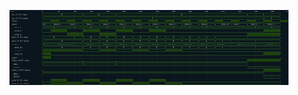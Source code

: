 

<p>
<svg viewBox="0 0 1700 460" xmlns="http://www.w3.org/2000/svg">
<defs>
<clipPath id="clip">
<rect height="460" width="1700" x="0" y="0"/>
</clipPath>
</defs>
<rect fill="#0B151D" height="460" stroke="darkblue" width="1700" x="0" y="0"/>
<line stroke="#333333" stroke-width="1" x1="200" x2="200" y1="0" y2="460"/>
<text clip-path="url(#clip)" dominant-baseline="middle" fill="#D4D4D4" font-family="monospace" font-size="10px" text-anchor="middle" x="200" y="10">
0
</text>
<line stroke="#333333" stroke-width="1" x1="300" x2="300" y1="0" y2="460"/>
<text clip-path="url(#clip)" dominant-baseline="middle" fill="#D4D4D4" font-family="monospace" font-size="10px" text-anchor="middle" x="300" y="10">
100
</text>
<line stroke="#333333" stroke-width="1" x1="400" x2="400" y1="0" y2="460"/>
<text clip-path="url(#clip)" dominant-baseline="middle" fill="#D4D4D4" font-family="monospace" font-size="10px" text-anchor="middle" x="400" y="10">
200
</text>
<line stroke="#333333" stroke-width="1" x1="500" x2="500" y1="0" y2="460"/>
<text clip-path="url(#clip)" dominant-baseline="middle" fill="#D4D4D4" font-family="monospace" font-size="10px" text-anchor="middle" x="500" y="10">
300
</text>
<line stroke="#333333" stroke-width="1" x1="600" x2="600" y1="0" y2="460"/>
<text clip-path="url(#clip)" dominant-baseline="middle" fill="#D4D4D4" font-family="monospace" font-size="10px" text-anchor="middle" x="600" y="10">
400
</text>
<line stroke="#333333" stroke-width="1" x1="700" x2="700" y1="0" y2="460"/>
<text clip-path="url(#clip)" dominant-baseline="middle" fill="#D4D4D4" font-family="monospace" font-size="10px" text-anchor="middle" x="700" y="10">
500
</text>
<line stroke="#333333" stroke-width="1" x1="800" x2="800" y1="0" y2="460"/>
<text clip-path="url(#clip)" dominant-baseline="middle" fill="#D4D4D4" font-family="monospace" font-size="10px" text-anchor="middle" x="800" y="10">
600
</text>
<line stroke="#333333" stroke-width="1" x1="900" x2="900" y1="0" y2="460"/>
<text clip-path="url(#clip)" dominant-baseline="middle" fill="#D4D4D4" font-family="monospace" font-size="10px" text-anchor="middle" x="900" y="10">
700
</text>
<line stroke="#333333" stroke-width="1" x1="1000" x2="1000" y1="0" y2="460"/>
<text clip-path="url(#clip)" dominant-baseline="middle" fill="#D4D4D4" font-family="monospace" font-size="10px" text-anchor="middle" x="1000" y="10">
800
</text>
<line stroke="#333333" stroke-width="1" x1="1100" x2="1100" y1="0" y2="460"/>
<text clip-path="url(#clip)" dominant-baseline="middle" fill="#D4D4D4" font-family="monospace" font-size="10px" text-anchor="middle" x="1100" y="10">
900
</text>
<line stroke="#333333" stroke-width="1" x1="1200" x2="1200" y1="0" y2="460"/>
<text clip-path="url(#clip)" dominant-baseline="middle" fill="#D4D4D4" font-family="monospace" font-size="10px" text-anchor="middle" x="1200" y="10">
1000
</text>
<line stroke="#333333" stroke-width="1" x1="1300" x2="1300" y1="0" y2="460"/>
<text clip-path="url(#clip)" dominant-baseline="middle" fill="#D4D4D4" font-family="monospace" font-size="10px" text-anchor="middle" x="1300" y="10">
1100
</text>
<line stroke="#333333" stroke-width="1" x1="1400" x2="1400" y1="0" y2="460"/>
<text clip-path="url(#clip)" dominant-baseline="middle" fill="#D4D4D4" font-family="monospace" font-size="10px" text-anchor="middle" x="1400" y="10">
1200
</text>
<line stroke="#333333" stroke-width="1" x1="1500" x2="1500" y1="0" y2="460"/>
<text clip-path="url(#clip)" dominant-baseline="middle" fill="#D4D4D4" font-family="monospace" font-size="10px" text-anchor="middle" x="1500" y="10">
1300
</text>
<line stroke="#333333" stroke-width="1" x1="1600" x2="1600" y1="0" y2="460"/>
<text clip-path="url(#clip)" dominant-baseline="middle" fill="#D4D4D4" font-family="monospace" font-size="10px" text-anchor="middle" x="1600" y="10">
1400
</text>
<line stroke="#333333" stroke-width="1" x1="1700" x2="1700" y1="0" y2="460"/>
<text clip-path="url(#clip)" dominant-baseline="middle" fill="#D4D4D4" font-family="monospace" font-size="10px" text-anchor="middle" x="1700" y="10">
1500
</text>
<text dominant-baseline="middle" fill="#D4D4D4" font-family="monospace" font-size="10px" text-anchor="start" x="3" y="10">
Time:
</text>
<text dominant-baseline="middle" fill="#D4D4D4" font-family="monospace" font-size="10px" text-anchor="start" x="3" xml:space="preserve" y="30">
.aux_ff.dff.input
<title>top.aux_ff.dff.input</title>
</text>
<path d="M 200 30 L 203 23 L 447 23 L 450 30 L 447 37 L 203 37 Z" fill="none" stroke="#56C126" stroke-width="1"/>
<text dominant-baseline="middle" fill="#D4D4D4" font-family="monospace" font-size="10px" text-anchor="middle" x="325" xml:space="preserve" y="30">
0
<title>0</title>
</text>
<path d="M 451 30 L 454 23 L 647 23 L 650 30 L 647 37 L 454 37 Z" fill="none" stroke="#56C126" stroke-width="1"/>
<text dominant-baseline="middle" fill="#D4D4D4" font-family="monospace" font-size="10px" text-anchor="middle" x="550" xml:space="preserve" y="30">
0
<title>0</title>
</text>
<path d="M 651 30 L 654 23 L 1448 23 L 1451 30 L 1448 37 L 654 37 Z" fill="none" stroke="#56C126" stroke-width="1"/>
<text dominant-baseline="middle" fill="#D4D4D4" font-family="monospace" font-size="10px" text-anchor="middle" x="1051" xml:space="preserve" y="30">
0
<title>0</title>
</text>
<path d="M 1451 30 L 1454 23 L 1648 23 L 1651 30 L 1648 37 L 1454 37 Z" fill="none" stroke="#56C126" stroke-width="1"/>
<text dominant-baseline="middle" fill="#D4D4D4" font-family="monospace" font-size="10px" text-anchor="middle" x="1551" xml:space="preserve" y="30">
5
<title>5</title>
</text>
<text dominant-baseline="middle" fill="#D4D4D4" font-family="monospace" font-size="10px" text-anchor="start" x="3" xml:space="preserve" y="50">
.aux_ff.dff.output
<title>top.aux_ff.dff.output</title>
</text>
<path d="M 200 50 L 203 43 L 1547 43 L 1550 50 L 1547 57 L 203 57 Z" fill="none" stroke="#56C126" stroke-width="1"/>
<text dominant-baseline="middle" fill="#D4D4D4" font-family="monospace" font-size="10px" text-anchor="middle" x="875" xml:space="preserve" y="50">
0
<title>0</title>
</text>
<path d="M 1550 50 L 1553 43 L 1648 43 L 1651 50 L 1648 57 L 1553 57 Z" fill="none" stroke="#56C126" stroke-width="1"/>
<text dominant-baseline="middle" fill="#D4D4D4" font-family="monospace" font-size="10px" text-anchor="middle" x="1600" xml:space="preserve" y="50">
5
<title>5</title>
</text>
<text dominant-baseline="middle" fill="#D4D4D4" font-family="monospace" font-size="10px" text-anchor="start" x="3" xml:space="preserve" y="70">
.clock
<title>top.clock</title>
</text>
<path d="M 200 70 L 200 77 L 250 77 L 250 70" fill="none" stroke="#56C126" stroke-width="1"/>
<rect fill="#1C400C" height="14" stroke="none" width="48" x="251" y="63"/>
<path d="M 250 70 L 250 63 L 300 63 L 300 70" fill="none" stroke="#56C126" stroke-width="1"/>
<path d="M 300 70 L 300 77 L 350 77 L 350 70" fill="none" stroke="#56C126" stroke-width="1"/>
<rect fill="#1C400C" height="14" stroke="none" width="48" x="351" y="63"/>
<path d="M 350 70 L 350 63 L 400 63 L 400 70" fill="none" stroke="#56C126" stroke-width="1"/>
<path d="M 400 70 L 400 77 L 450 77 L 450 70" fill="none" stroke="#56C126" stroke-width="1"/>
<rect fill="#1C400C" height="14" stroke="none" width="48" x="451" y="63"/>
<path d="M 450 70 L 450 63 L 500 63 L 500 70" fill="none" stroke="#56C126" stroke-width="1"/>
<path d="M 500 70 L 500 77 L 550 77 L 550 70" fill="none" stroke="#56C126" stroke-width="1"/>
<rect fill="#1C400C" height="14" stroke="none" width="48" x="551" y="63"/>
<path d="M 550 70 L 550 63 L 600 63 L 600 70" fill="none" stroke="#56C126" stroke-width="1"/>
<path d="M 600 70 L 600 77 L 650 77 L 650 70" fill="none" stroke="#56C126" stroke-width="1"/>
<rect fill="#1C400C" height="14" stroke="none" width="48" x="651" y="63"/>
<path d="M 650 70 L 650 63 L 700 63 L 700 70" fill="none" stroke="#56C126" stroke-width="1"/>
<path d="M 700 70 L 700 77 L 750 77 L 750 70" fill="none" stroke="#56C126" stroke-width="1"/>
<rect fill="#1C400C" height="14" stroke="none" width="48" x="751" y="63"/>
<path d="M 750 70 L 750 63 L 800 63 L 800 70" fill="none" stroke="#56C126" stroke-width="1"/>
<path d="M 800 70 L 800 77 L 850 77 L 850 70" fill="none" stroke="#56C126" stroke-width="1"/>
<rect fill="#1C400C" height="14" stroke="none" width="48" x="851" y="63"/>
<path d="M 850 70 L 850 63 L 900 63 L 900 70" fill="none" stroke="#56C126" stroke-width="1"/>
<path d="M 900 70 L 900 77 L 950 77 L 950 70" fill="none" stroke="#56C126" stroke-width="1"/>
<rect fill="#1C400C" height="14" stroke="none" width="48" x="951" y="63"/>
<path d="M 950 70 L 950 63 L 1000 63 L 1000 70" fill="none" stroke="#56C126" stroke-width="1"/>
<path d="M 1000 70 L 1000 77 L 1050 77 L 1050 70" fill="none" stroke="#56C126" stroke-width="1"/>
<rect fill="#1C400C" height="14" stroke="none" width="48" x="1051" y="63"/>
<path d="M 1050 70 L 1050 63 L 1100 63 L 1100 70" fill="none" stroke="#56C126" stroke-width="1"/>
<path d="M 1100 70 L 1100 77 L 1150 77 L 1150 70" fill="none" stroke="#56C126" stroke-width="1"/>
<rect fill="#1C400C" height="14" stroke="none" width="48" x="1151" y="63"/>
<path d="M 1150 70 L 1150 63 L 1200 63 L 1200 70" fill="none" stroke="#56C126" stroke-width="1"/>
<path d="M 1200 70 L 1200 77 L 1250 77 L 1250 70" fill="none" stroke="#56C126" stroke-width="1"/>
<rect fill="#1C400C" height="14" stroke="none" width="48" x="1251" y="63"/>
<path d="M 1250 70 L 1250 63 L 1300 63 L 1300 70" fill="none" stroke="#56C126" stroke-width="1"/>
<path d="M 1300 70 L 1300 77 L 1350 77 L 1350 70" fill="none" stroke="#56C126" stroke-width="1"/>
<rect fill="#1C400C" height="14" stroke="none" width="48" x="1351" y="63"/>
<path d="M 1350 70 L 1350 63 L 1400 63 L 1400 70" fill="none" stroke="#56C126" stroke-width="1"/>
<path d="M 1400 70 L 1400 77 L 1450 77 L 1450 70" fill="none" stroke="#56C126" stroke-width="1"/>
<rect fill="#1C400C" height="14" stroke="none" width="48" x="1451" y="63"/>
<path d="M 1450 70 L 1450 63 L 1500 63 L 1500 70" fill="none" stroke="#56C126" stroke-width="1"/>
<path d="M 1500 70 L 1500 77 L 1550 77 L 1550 70" fill="none" stroke="#56C126" stroke-width="1"/>
<rect fill="#1C400C" height="14" stroke="none" width="48" x="1551" y="63"/>
<path d="M 1550 70 L 1550 63 L 1600 63 L 1600 70" fill="none" stroke="#56C126" stroke-width="1"/>
<path d="M 1600 70 L 1600 77 L 1650 77 L 1650 70" fill="none" stroke="#56C126" stroke-width="1"/>
<rect fill="#1C400C" height="14" stroke="none" width="48" x="1651" y="63"/>
<path d="M 1650 70 L 1650 63 L 1700 63 L 1700 70" fill="none" stroke="#56C126" stroke-width="1"/>
<text dominant-baseline="middle" fill="#D4D4D4" font-family="monospace" font-size="10px" text-anchor="start" x="3" xml:space="preserve" y="90">
.input
<title>top.input</title>
</text>
<path d="M 200 90 L 203 83 L 248 83 L 251 90 L 248 97 L 203 97 Z" fill="none" stroke="#56C126" stroke-width="1"/>
<text dominant-baseline="middle" fill="#D4D4D4" font-family="monospace" font-size="10px" text-anchor="middle" x="225" xml:space="preserve" y="90">
{d...
<title>{data_in: 0, void_in: 0, stop_in: 0}</title>
</text>
<path d="M 251 90 L 254 83 L 348 83 L 351 90 L 348 97 L 254 97 Z" fill="none" stroke="#56C126" stroke-width="1"/>
<text dominant-baseline="middle" fill="#D4D4D4" font-family="monospace" font-size="10px" text-anchor="middle" x="301" xml:space="preserve" y="90">
{data_i...
<title>{data_in: 0, void_in: 1, stop_in: 0}</title>
</text>
<path d="M 351 90 L 354 83 L 448 83 L 451 90 L 448 97 L 354 97 Z" fill="none" stroke="#56C126" stroke-width="1"/>
<text dominant-baseline="middle" fill="#D4D4D4" font-family="monospace" font-size="10px" text-anchor="middle" x="401" xml:space="preserve" y="90">
{data_i...
<title>{data_in: 2, void_in: 0, stop_in: 1}</title>
</text>
<path d="M 451 90 L 454 83 L 548 83 L 551 90 L 548 97 L 454 97 Z" fill="none" stroke="#56C126" stroke-width="1"/>
<text dominant-baseline="middle" fill="#D4D4D4" font-family="monospace" font-size="10px" text-anchor="middle" x="501" xml:space="preserve" y="90">
{data_i...
<title>{data_in: 0, void_in: 1, stop_in: 0}</title>
</text>
<path d="M 551 90 L 554 83 L 648 83 L 651 90 L 648 97 L 554 97 Z" fill="none" stroke="#56C126" stroke-width="1"/>
<text dominant-baseline="middle" fill="#D4D4D4" font-family="monospace" font-size="10px" text-anchor="middle" x="601" xml:space="preserve" y="90">
{data_i...
<title>{data_in: 5, void_in: 0, stop_in: 1}</title>
</text>
<path d="M 651 90 L 654 83 L 748 83 L 751 90 L 748 97 L 654 97 Z" fill="none" stroke="#56C126" stroke-width="1"/>
<text dominant-baseline="middle" fill="#D4D4D4" font-family="monospace" font-size="10px" text-anchor="middle" x="701" xml:space="preserve" y="90">
{data_i...
<title>{data_in: 0, void_in: 1, stop_in: 0}</title>
</text>
<path d="M 751 90 L 754 83 L 848 83 L 851 90 L 848 97 L 754 97 Z" fill="none" stroke="#56C126" stroke-width="1"/>
<text dominant-baseline="middle" fill="#D4D4D4" font-family="monospace" font-size="10px" text-anchor="middle" x="801" xml:space="preserve" y="90">
{data_i...
<title>{data_in: 6, void_in: 0, stop_in: 0}</title>
</text>
<path d="M 851 90 L 854 83 L 948 83 L 951 90 L 948 97 L 854 97 Z" fill="none" stroke="#56C126" stroke-width="1"/>
<text dominant-baseline="middle" fill="#D4D4D4" font-family="monospace" font-size="10px" text-anchor="middle" x="901" xml:space="preserve" y="90">
{data_i...
<title>{data_in: 0, void_in: 1, stop_in: 0}</title>
</text>
<path d="M 951 90 L 954 83 L 1048 83 L 1051 90 L 1048 97 L 954 97 Z" fill="none" stroke="#56C126" stroke-width="1"/>
<text dominant-baseline="middle" fill="#D4D4D4" font-family="monospace" font-size="10px" text-anchor="middle" x="1001" xml:space="preserve" y="90">
{data_i...
<title>{data_in: 2, void_in: 0, stop_in: 0}</title>
</text>
<path d="M 1051 90 L 1054 83 L 1148 83 L 1151 90 L 1148 97 L 1054 97 Z" fill="none" stroke="#56C126" stroke-width="1"/>
<text dominant-baseline="middle" fill="#D4D4D4" font-family="monospace" font-size="10px" text-anchor="middle" x="1101" xml:space="preserve" y="90">
{data_i...
<title>{data_in: a, void_in: 0, stop_in: 0}</title>
</text>
<path d="M 1151 90 L 1154 83 L 1248 83 L 1251 90 L 1248 97 L 1154 97 Z" fill="none" stroke="#56C126" stroke-width="1"/>
<text dominant-baseline="middle" fill="#D4D4D4" font-family="monospace" font-size="10px" text-anchor="middle" x="1201" xml:space="preserve" y="90">
{data_i...
<title>{data_in: 1, void_in: 0, stop_in: 0}</title>
</text>
<path d="M 1251 90 L 1254 83 L 1448 83 L 1451 90 L 1448 97 L 1254 97 Z" fill="none" stroke="#56C126" stroke-width="1"/>
<text dominant-baseline="middle" fill="#D4D4D4" font-family="monospace" font-size="10px" text-anchor="middle" x="1351" xml:space="preserve" y="90">
{data_in: c, void...
<title>{data_in: c, void_in: 0, stop_in: 0}</title>
</text>
<path d="M 1451 90 L 1454 83 L 1548 83 L 1551 90 L 1548 97 L 1454 97 Z" fill="none" stroke="#56C126" stroke-width="1"/>
<text dominant-baseline="middle" fill="#D4D4D4" font-family="monospace" font-size="10px" text-anchor="middle" x="1501" xml:space="preserve" y="90">
{data_i...
<title>{data_in: 5, void_in: 0, stop_in: 1}</title>
</text>
<path d="M 1551 90 L 1554 83 L 1648 83 L 1651 90 L 1648 97 L 1554 97 Z" fill="none" stroke="#56C126" stroke-width="1"/>
<text dominant-baseline="middle" fill="#D4D4D4" font-family="monospace" font-size="10px" text-anchor="middle" x="1601" xml:space="preserve" y="90">
{data_i...
<title>{data_in: 0, void_in: 1, stop_in: 1}</title>
</text>
<text dominant-baseline="middle" fill="#D4D4D4" font-family="monospace" font-size="10px" text-anchor="start" x="3" xml:space="preserve" y="110">
   .data_in
<title>top.input.data_in</title>
</text>
<path d="M 200 110 L 203 103 L 348 103 L 351 110 L 348 117 L 203 117 Z" fill="none" stroke="#56C126" stroke-width="1"/>
<text dominant-baseline="middle" fill="#D4D4D4" font-family="monospace" font-size="10px" text-anchor="middle" x="275" xml:space="preserve" y="110">
0
<title>0</title>
</text>
<path d="M 351 110 L 354 103 L 448 103 L 451 110 L 448 117 L 354 117 Z" fill="none" stroke="#56C126" stroke-width="1"/>
<text dominant-baseline="middle" fill="#D4D4D4" font-family="monospace" font-size="10px" text-anchor="middle" x="401" xml:space="preserve" y="110">
2
<title>2</title>
</text>
<path d="M 451 110 L 454 103 L 548 103 L 551 110 L 548 117 L 454 117 Z" fill="none" stroke="#56C126" stroke-width="1"/>
<text dominant-baseline="middle" fill="#D4D4D4" font-family="monospace" font-size="10px" text-anchor="middle" x="501" xml:space="preserve" y="110">
0
<title>0</title>
</text>
<path d="M 551 110 L 554 103 L 648 103 L 651 110 L 648 117 L 554 117 Z" fill="none" stroke="#56C126" stroke-width="1"/>
<text dominant-baseline="middle" fill="#D4D4D4" font-family="monospace" font-size="10px" text-anchor="middle" x="601" xml:space="preserve" y="110">
5
<title>5</title>
</text>
<path d="M 651 110 L 654 103 L 748 103 L 751 110 L 748 117 L 654 117 Z" fill="none" stroke="#56C126" stroke-width="1"/>
<text dominant-baseline="middle" fill="#D4D4D4" font-family="monospace" font-size="10px" text-anchor="middle" x="701" xml:space="preserve" y="110">
0
<title>0</title>
</text>
<path d="M 751 110 L 754 103 L 848 103 L 851 110 L 848 117 L 754 117 Z" fill="none" stroke="#56C126" stroke-width="1"/>
<text dominant-baseline="middle" fill="#D4D4D4" font-family="monospace" font-size="10px" text-anchor="middle" x="801" xml:space="preserve" y="110">
6
<title>6</title>
</text>
<path d="M 851 110 L 854 103 L 948 103 L 951 110 L 948 117 L 854 117 Z" fill="none" stroke="#56C126" stroke-width="1"/>
<text dominant-baseline="middle" fill="#D4D4D4" font-family="monospace" font-size="10px" text-anchor="middle" x="901" xml:space="preserve" y="110">
0
<title>0</title>
</text>
<path d="M 951 110 L 954 103 L 1048 103 L 1051 110 L 1048 117 L 954 117 Z" fill="none" stroke="#56C126" stroke-width="1"/>
<text dominant-baseline="middle" fill="#D4D4D4" font-family="monospace" font-size="10px" text-anchor="middle" x="1001" xml:space="preserve" y="110">
2
<title>2</title>
</text>
<path d="M 1051 110 L 1054 103 L 1148 103 L 1151 110 L 1148 117 L 1054 117 Z" fill="none" stroke="#56C126" stroke-width="1"/>
<text dominant-baseline="middle" fill="#D4D4D4" font-family="monospace" font-size="10px" text-anchor="middle" x="1101" xml:space="preserve" y="110">
a
<title>a</title>
</text>
<path d="M 1151 110 L 1154 103 L 1248 103 L 1251 110 L 1248 117 L 1154 117 Z" fill="none" stroke="#56C126" stroke-width="1"/>
<text dominant-baseline="middle" fill="#D4D4D4" font-family="monospace" font-size="10px" text-anchor="middle" x="1201" xml:space="preserve" y="110">
1
<title>1</title>
</text>
<path d="M 1251 110 L 1254 103 L 1448 103 L 1451 110 L 1448 117 L 1254 117 Z" fill="none" stroke="#56C126" stroke-width="1"/>
<text dominant-baseline="middle" fill="#D4D4D4" font-family="monospace" font-size="10px" text-anchor="middle" x="1351" xml:space="preserve" y="110">
c
<title>c</title>
</text>
<path d="M 1451 110 L 1454 103 L 1548 103 L 1551 110 L 1548 117 L 1454 117 Z" fill="none" stroke="#56C126" stroke-width="1"/>
<text dominant-baseline="middle" fill="#D4D4D4" font-family="monospace" font-size="10px" text-anchor="middle" x="1501" xml:space="preserve" y="110">
5
<title>5</title>
</text>
<path d="M 1551 110 L 1554 103 L 1648 103 L 1651 110 L 1648 117 L 1554 117 Z" fill="none" stroke="#56C126" stroke-width="1"/>
<text dominant-baseline="middle" fill="#D4D4D4" font-family="monospace" font-size="10px" text-anchor="middle" x="1601" xml:space="preserve" y="110">
0
<title>0</title>
</text>
<text dominant-baseline="middle" fill="#D4D4D4" font-family="monospace" font-size="10px" text-anchor="start" x="3" xml:space="preserve" y="130">
   .void_in
<title>top.input.void_in</title>
</text>
<path d="M 200 130 L 200 137 L 251 137 L 251 130" fill="none" stroke="#56C126" stroke-width="1"/>
<rect fill="#1C400C" height="14" stroke="none" width="98" x="252" y="123"/>
<path d="M 251 130 L 251 123 L 351 123 L 351 130" fill="none" stroke="#56C126" stroke-width="1"/>
<path d="M 351 130 L 351 137 L 451 137 L 451 130" fill="none" stroke="#56C126" stroke-width="1"/>
<rect fill="#1C400C" height="14" stroke="none" width="98" x="452" y="123"/>
<path d="M 451 130 L 451 123 L 551 123 L 551 130" fill="none" stroke="#56C126" stroke-width="1"/>
<path d="M 551 130 L 551 137 L 651 137 L 651 130" fill="none" stroke="#56C126" stroke-width="1"/>
<rect fill="#1C400C" height="14" stroke="none" width="98" x="652" y="123"/>
<path d="M 651 130 L 651 123 L 751 123 L 751 130" fill="none" stroke="#56C126" stroke-width="1"/>
<path d="M 751 130 L 751 137 L 851 137 L 851 130" fill="none" stroke="#56C126" stroke-width="1"/>
<rect fill="#1C400C" height="14" stroke="none" width="98" x="852" y="123"/>
<path d="M 851 130 L 851 123 L 951 123 L 951 130" fill="none" stroke="#56C126" stroke-width="1"/>
<path d="M 951 130 L 951 137 L 1551 137 L 1551 130" fill="none" stroke="#56C126" stroke-width="1"/>
<rect fill="#1C400C" height="14" stroke="none" width="98" x="1552" y="123"/>
<path d="M 1551 130 L 1551 123 L 1651 123 L 1651 130" fill="none" stroke="#56C126" stroke-width="1"/>
<text dominant-baseline="middle" fill="#D4D4D4" font-family="monospace" font-size="10px" text-anchor="start" x="3" xml:space="preserve" y="150">
   .stop_in
<title>top.input.stop_in</title>
</text>
<path d="M 200 150 L 200 157 L 351 157 L 351 150" fill="none" stroke="#56C126" stroke-width="1"/>
<rect fill="#1C400C" height="14" stroke="none" width="98" x="352" y="143"/>
<path d="M 351 150 L 351 143 L 451 143 L 451 150" fill="none" stroke="#56C126" stroke-width="1"/>
<path d="M 451 150 L 451 157 L 551 157 L 551 150" fill="none" stroke="#56C126" stroke-width="1"/>
<rect fill="#1C400C" height="14" stroke="none" width="98" x="552" y="143"/>
<path d="M 551 150 L 551 143 L 651 143 L 651 150" fill="none" stroke="#56C126" stroke-width="1"/>
<path d="M 651 150 L 651 157 L 1451 157 L 1451 150" fill="none" stroke="#56C126" stroke-width="1"/>
<rect fill="#1C400C" height="14" stroke="none" width="198" x="1452" y="143"/>
<path d="M 1451 150 L 1451 143 L 1651 143 L 1651 150" fill="none" stroke="#56C126" stroke-width="1"/>
<text dominant-baseline="middle" fill="#D4D4D4" font-family="monospace" font-size="10px" text-anchor="start" x="3" xml:space="preserve" y="170">
.main_ff.dff.input
<title>top.main_ff.dff.input</title>
</text>
<path d="M 200 170 L 203 163 L 348 163 L 351 170 L 348 177 L 203 177 Z" fill="none" stroke="#56C126" stroke-width="1"/>
<text dominant-baseline="middle" fill="#D4D4D4" font-family="monospace" font-size="10px" text-anchor="middle" x="275" xml:space="preserve" y="170">
0
<title>0</title>
</text>
<path d="M 351 170 L 354 163 L 448 163 L 451 170 L 448 177 L 354 177 Z" fill="none" stroke="#56C126" stroke-width="1"/>
<text dominant-baseline="middle" fill="#D4D4D4" font-family="monospace" font-size="10px" text-anchor="middle" x="401" xml:space="preserve" y="170">
2
<title>2</title>
</text>
<path d="M 451 170 L 454 163 L 548 163 L 551 170 L 548 177 L 454 177 Z" fill="none" stroke="#56C126" stroke-width="1"/>
<text dominant-baseline="middle" fill="#D4D4D4" font-family="monospace" font-size="10px" text-anchor="middle" x="501" xml:space="preserve" y="170">
0
<title>0</title>
</text>
<path d="M 551 170 L 554 163 L 648 163 L 651 170 L 648 177 L 554 177 Z" fill="none" stroke="#56C126" stroke-width="1"/>
<text dominant-baseline="middle" fill="#D4D4D4" font-family="monospace" font-size="10px" text-anchor="middle" x="601" xml:space="preserve" y="170">
5
<title>5</title>
</text>
<path d="M 651 170 L 654 163 L 748 163 L 751 170 L 748 177 L 654 177 Z" fill="none" stroke="#56C126" stroke-width="1"/>
<text dominant-baseline="middle" fill="#D4D4D4" font-family="monospace" font-size="10px" text-anchor="middle" x="701" xml:space="preserve" y="170">
0
<title>0</title>
</text>
<path d="M 751 170 L 754 163 L 848 163 L 851 170 L 848 177 L 754 177 Z" fill="none" stroke="#56C126" stroke-width="1"/>
<text dominant-baseline="middle" fill="#D4D4D4" font-family="monospace" font-size="10px" text-anchor="middle" x="801" xml:space="preserve" y="170">
6
<title>6</title>
</text>
<path d="M 851 170 L 854 163 L 948 163 L 951 170 L 948 177 L 854 177 Z" fill="none" stroke="#56C126" stroke-width="1"/>
<text dominant-baseline="middle" fill="#D4D4D4" font-family="monospace" font-size="10px" text-anchor="middle" x="901" xml:space="preserve" y="170">
0
<title>0</title>
</text>
<path d="M 951 170 L 954 163 L 1048 163 L 1051 170 L 1048 177 L 954 177 Z" fill="none" stroke="#56C126" stroke-width="1"/>
<text dominant-baseline="middle" fill="#D4D4D4" font-family="monospace" font-size="10px" text-anchor="middle" x="1001" xml:space="preserve" y="170">
2
<title>2</title>
</text>
<path d="M 1051 170 L 1054 163 L 1148 163 L 1151 170 L 1148 177 L 1054 177 Z" fill="none" stroke="#56C126" stroke-width="1"/>
<text dominant-baseline="middle" fill="#D4D4D4" font-family="monospace" font-size="10px" text-anchor="middle" x="1101" xml:space="preserve" y="170">
a
<title>a</title>
</text>
<path d="M 1151 170 L 1154 163 L 1248 163 L 1251 170 L 1248 177 L 1154 177 Z" fill="none" stroke="#56C126" stroke-width="1"/>
<text dominant-baseline="middle" fill="#D4D4D4" font-family="monospace" font-size="10px" text-anchor="middle" x="1201" xml:space="preserve" y="170">
1
<title>1</title>
</text>
<path d="M 1251 170 L 1254 163 L 1648 163 L 1651 170 L 1648 177 L 1254 177 Z" fill="none" stroke="#56C126" stroke-width="1"/>
<text dominant-baseline="middle" fill="#D4D4D4" font-family="monospace" font-size="10px" text-anchor="middle" x="1451" xml:space="preserve" y="170">
c
<title>c</title>
</text>
<text dominant-baseline="middle" fill="#D4D4D4" font-family="monospace" font-size="10px" text-anchor="start" x="3" xml:space="preserve" y="190">
.main_ff.dff.output
<title>top.main_ff.dff.output</title>
</text>
<path d="M 200 190 L 203 183 L 447 183 L 450 190 L 447 197 L 203 197 Z" fill="none" stroke="#56C126" stroke-width="1"/>
<text dominant-baseline="middle" fill="#D4D4D4" font-family="monospace" font-size="10px" text-anchor="middle" x="325" xml:space="preserve" y="190">
0
<title>0</title>
</text>
<path d="M 450 190 L 453 183 L 547 183 L 550 190 L 547 197 L 453 197 Z" fill="none" stroke="#56C126" stroke-width="1"/>
<text dominant-baseline="middle" fill="#D4D4D4" font-family="monospace" font-size="10px" text-anchor="middle" x="500" xml:space="preserve" y="190">
2
<title>2</title>
</text>
<path d="M 550 190 L 553 183 L 647 183 L 650 190 L 647 197 L 553 197 Z" fill="none" stroke="#56C126" stroke-width="1"/>
<text dominant-baseline="middle" fill="#D4D4D4" font-family="monospace" font-size="10px" text-anchor="middle" x="600" xml:space="preserve" y="190">
0
<title>0</title>
</text>
<path d="M 650 190 L 653 183 L 747 183 L 750 190 L 747 197 L 653 197 Z" fill="none" stroke="#56C126" stroke-width="1"/>
<text dominant-baseline="middle" fill="#D4D4D4" font-family="monospace" font-size="10px" text-anchor="middle" x="700" xml:space="preserve" y="190">
5
<title>5</title>
</text>
<path d="M 750 190 L 753 183 L 847 183 L 850 190 L 847 197 L 753 197 Z" fill="none" stroke="#56C126" stroke-width="1"/>
<text dominant-baseline="middle" fill="#D4D4D4" font-family="monospace" font-size="10px" text-anchor="middle" x="800" xml:space="preserve" y="190">
0
<title>0</title>
</text>
<path d="M 850 190 L 853 183 L 947 183 L 950 190 L 947 197 L 853 197 Z" fill="none" stroke="#56C126" stroke-width="1"/>
<text dominant-baseline="middle" fill="#D4D4D4" font-family="monospace" font-size="10px" text-anchor="middle" x="900" xml:space="preserve" y="190">
6
<title>6</title>
</text>
<path d="M 950 190 L 953 183 L 1047 183 L 1050 190 L 1047 197 L 953 197 Z" fill="none" stroke="#56C126" stroke-width="1"/>
<text dominant-baseline="middle" fill="#D4D4D4" font-family="monospace" font-size="10px" text-anchor="middle" x="1000" xml:space="preserve" y="190">
0
<title>0</title>
</text>
<path d="M 1050 190 L 1053 183 L 1147 183 L 1150 190 L 1147 197 L 1053 197 Z" fill="none" stroke="#56C126" stroke-width="1"/>
<text dominant-baseline="middle" fill="#D4D4D4" font-family="monospace" font-size="10px" text-anchor="middle" x="1100" xml:space="preserve" y="190">
2
<title>2</title>
</text>
<path d="M 1150 190 L 1153 183 L 1247 183 L 1250 190 L 1247 197 L 1153 197 Z" fill="none" stroke="#56C126" stroke-width="1"/>
<text dominant-baseline="middle" fill="#D4D4D4" font-family="monospace" font-size="10px" text-anchor="middle" x="1200" xml:space="preserve" y="190">
a
<title>a</title>
</text>
<path d="M 1250 190 L 1253 183 L 1347 183 L 1350 190 L 1347 197 L 1253 197 Z" fill="none" stroke="#56C126" stroke-width="1"/>
<text dominant-baseline="middle" fill="#D4D4D4" font-family="monospace" font-size="10px" text-anchor="middle" x="1300" xml:space="preserve" y="190">
1
<title>1</title>
</text>
<path d="M 1350 190 L 1353 183 L 1648 183 L 1651 190 L 1648 197 L 1353 197 Z" fill="none" stroke="#56C126" stroke-width="1"/>
<text dominant-baseline="middle" fill="#D4D4D4" font-family="monospace" font-size="10px" text-anchor="middle" x="1500" xml:space="preserve" y="190">
c
<title>c</title>
</text>
<text dominant-baseline="middle" fill="#D4D4D4" font-family="monospace" font-size="10px" text-anchor="start" x="3" xml:space="preserve" y="210">
.outputs
<title>top.outputs</title>
</text>
<path d="M 200 210 L 203 203 L 248 203 L 251 210 L 248 217 L 203 217 Z" fill="none" stroke="#56C126" stroke-width="1"/>
<text dominant-baseline="middle" fill="#D4D4D4" font-family="monospace" font-size="10px" text-anchor="middle" x="225" xml:space="preserve" y="210">
{d...
<title>{data_out: 0, void_out: 1, stop_out: 1}</title>
</text>
<path d="M 251 210 L 254 203 L 447 203 L 450 210 L 447 217 L 254 217 Z" fill="none" stroke="#56C126" stroke-width="1"/>
<text dominant-baseline="middle" fill="#D4D4D4" font-family="monospace" font-size="10px" text-anchor="middle" x="350" xml:space="preserve" y="210">
{data_out: 0, vo...
<title>{data_out: 0, void_out: 1, stop_out: 0}</title>
</text>
<path d="M 450 210 L 453 203 L 547 203 L 550 210 L 547 217 L 453 217 Z" fill="none" stroke="#56C126" stroke-width="1"/>
<text dominant-baseline="middle" fill="#D4D4D4" font-family="monospace" font-size="10px" text-anchor="middle" x="500" xml:space="preserve" y="210">
{data_o...
<title>{data_out: 2, void_out: 0, stop_out: 0}</title>
</text>
<path d="M 550 210 L 553 203 L 647 203 L 650 210 L 647 217 L 553 217 Z" fill="none" stroke="#56C126" stroke-width="1"/>
<text dominant-baseline="middle" fill="#D4D4D4" font-family="monospace" font-size="10px" text-anchor="middle" x="600" xml:space="preserve" y="210">
{data_o...
<title>{data_out: 0, void_out: 1, stop_out: 0}</title>
</text>
<path d="M 650 210 L 653 203 L 747 203 L 750 210 L 747 217 L 653 217 Z" fill="none" stroke="#56C126" stroke-width="1"/>
<text dominant-baseline="middle" fill="#D4D4D4" font-family="monospace" font-size="10px" text-anchor="middle" x="700" xml:space="preserve" y="210">
{data_o...
<title>{data_out: 5, void_out: 0, stop_out: 0}</title>
</text>
<path d="M 750 210 L 753 203 L 847 203 L 850 210 L 847 217 L 753 217 Z" fill="none" stroke="#56C126" stroke-width="1"/>
<text dominant-baseline="middle" fill="#D4D4D4" font-family="monospace" font-size="10px" text-anchor="middle" x="800" xml:space="preserve" y="210">
{data_o...
<title>{data_out: 0, void_out: 1, stop_out: 0}</title>
</text>
<path d="M 850 210 L 853 203 L 947 203 L 950 210 L 947 217 L 853 217 Z" fill="none" stroke="#56C126" stroke-width="1"/>
<text dominant-baseline="middle" fill="#D4D4D4" font-family="monospace" font-size="10px" text-anchor="middle" x="900" xml:space="preserve" y="210">
{data_o...
<title>{data_out: 6, void_out: 0, stop_out: 0}</title>
</text>
<path d="M 950 210 L 953 203 L 1047 203 L 1050 210 L 1047 217 L 953 217 Z" fill="none" stroke="#56C126" stroke-width="1"/>
<text dominant-baseline="middle" fill="#D4D4D4" font-family="monospace" font-size="10px" text-anchor="middle" x="1000" xml:space="preserve" y="210">
{data_o...
<title>{data_out: 0, void_out: 1, stop_out: 0}</title>
</text>
<path d="M 1050 210 L 1053 203 L 1147 203 L 1150 210 L 1147 217 L 1053 217 Z" fill="none" stroke="#56C126" stroke-width="1"/>
<text dominant-baseline="middle" fill="#D4D4D4" font-family="monospace" font-size="10px" text-anchor="middle" x="1100" xml:space="preserve" y="210">
{data_o...
<title>{data_out: 2, void_out: 0, stop_out: 0}</title>
</text>
<path d="M 1150 210 L 1153 203 L 1247 203 L 1250 210 L 1247 217 L 1153 217 Z" fill="none" stroke="#56C126" stroke-width="1"/>
<text dominant-baseline="middle" fill="#D4D4D4" font-family="monospace" font-size="10px" text-anchor="middle" x="1200" xml:space="preserve" y="210">
{data_o...
<title>{data_out: a, void_out: 0, stop_out: 0}</title>
</text>
<path d="M 1250 210 L 1253 203 L 1347 203 L 1350 210 L 1347 217 L 1253 217 Z" fill="none" stroke="#56C126" stroke-width="1"/>
<text dominant-baseline="middle" fill="#D4D4D4" font-family="monospace" font-size="10px" text-anchor="middle" x="1300" xml:space="preserve" y="210">
{data_o...
<title>{data_out: 1, void_out: 0, stop_out: 0}</title>
</text>
<path d="M 1350 210 L 1353 203 L 1547 203 L 1550 210 L 1547 217 L 1353 217 Z" fill="none" stroke="#56C126" stroke-width="1"/>
<text dominant-baseline="middle" fill="#D4D4D4" font-family="monospace" font-size="10px" text-anchor="middle" x="1450" xml:space="preserve" y="210">
{data_out: c, voi...
<title>{data_out: c, void_out: 0, stop_out: 0}</title>
</text>
<path d="M 1550 210 L 1553 203 L 1648 203 L 1651 210 L 1648 217 L 1553 217 Z" fill="none" stroke="#56C126" stroke-width="1"/>
<text dominant-baseline="middle" fill="#D4D4D4" font-family="monospace" font-size="10px" text-anchor="middle" x="1600" xml:space="preserve" y="210">
{data_o...
<title>{data_out: c, void_out: 0, stop_out: 1}</title>
</text>
<text dominant-baseline="middle" fill="#D4D4D4" font-family="monospace" font-size="10px" text-anchor="start" x="3" xml:space="preserve" y="230">
   .data_out
<title>top.outputs.data_out</title>
</text>
<path d="M 200 230 L 203 223 L 447 223 L 450 230 L 447 237 L 203 237 Z" fill="none" stroke="#56C126" stroke-width="1"/>
<text dominant-baseline="middle" fill="#D4D4D4" font-family="monospace" font-size="10px" text-anchor="middle" x="325" xml:space="preserve" y="230">
0
<title>0</title>
</text>
<path d="M 450 230 L 453 223 L 547 223 L 550 230 L 547 237 L 453 237 Z" fill="none" stroke="#56C126" stroke-width="1"/>
<text dominant-baseline="middle" fill="#D4D4D4" font-family="monospace" font-size="10px" text-anchor="middle" x="500" xml:space="preserve" y="230">
2
<title>2</title>
</text>
<path d="M 550 230 L 553 223 L 647 223 L 650 230 L 647 237 L 553 237 Z" fill="none" stroke="#56C126" stroke-width="1"/>
<text dominant-baseline="middle" fill="#D4D4D4" font-family="monospace" font-size="10px" text-anchor="middle" x="600" xml:space="preserve" y="230">
0
<title>0</title>
</text>
<path d="M 650 230 L 653 223 L 747 223 L 750 230 L 747 237 L 653 237 Z" fill="none" stroke="#56C126" stroke-width="1"/>
<text dominant-baseline="middle" fill="#D4D4D4" font-family="monospace" font-size="10px" text-anchor="middle" x="700" xml:space="preserve" y="230">
5
<title>5</title>
</text>
<path d="M 750 230 L 753 223 L 847 223 L 850 230 L 847 237 L 753 237 Z" fill="none" stroke="#56C126" stroke-width="1"/>
<text dominant-baseline="middle" fill="#D4D4D4" font-family="monospace" font-size="10px" text-anchor="middle" x="800" xml:space="preserve" y="230">
0
<title>0</title>
</text>
<path d="M 850 230 L 853 223 L 947 223 L 950 230 L 947 237 L 853 237 Z" fill="none" stroke="#56C126" stroke-width="1"/>
<text dominant-baseline="middle" fill="#D4D4D4" font-family="monospace" font-size="10px" text-anchor="middle" x="900" xml:space="preserve" y="230">
6
<title>6</title>
</text>
<path d="M 950 230 L 953 223 L 1047 223 L 1050 230 L 1047 237 L 953 237 Z" fill="none" stroke="#56C126" stroke-width="1"/>
<text dominant-baseline="middle" fill="#D4D4D4" font-family="monospace" font-size="10px" text-anchor="middle" x="1000" xml:space="preserve" y="230">
0
<title>0</title>
</text>
<path d="M 1050 230 L 1053 223 L 1147 223 L 1150 230 L 1147 237 L 1053 237 Z" fill="none" stroke="#56C126" stroke-width="1"/>
<text dominant-baseline="middle" fill="#D4D4D4" font-family="monospace" font-size="10px" text-anchor="middle" x="1100" xml:space="preserve" y="230">
2
<title>2</title>
</text>
<path d="M 1150 230 L 1153 223 L 1247 223 L 1250 230 L 1247 237 L 1153 237 Z" fill="none" stroke="#56C126" stroke-width="1"/>
<text dominant-baseline="middle" fill="#D4D4D4" font-family="monospace" font-size="10px" text-anchor="middle" x="1200" xml:space="preserve" y="230">
a
<title>a</title>
</text>
<path d="M 1250 230 L 1253 223 L 1347 223 L 1350 230 L 1347 237 L 1253 237 Z" fill="none" stroke="#56C126" stroke-width="1"/>
<text dominant-baseline="middle" fill="#D4D4D4" font-family="monospace" font-size="10px" text-anchor="middle" x="1300" xml:space="preserve" y="230">
1
<title>1</title>
</text>
<path d="M 1350 230 L 1353 223 L 1648 223 L 1651 230 L 1648 237 L 1353 237 Z" fill="none" stroke="#56C126" stroke-width="1"/>
<text dominant-baseline="middle" fill="#D4D4D4" font-family="monospace" font-size="10px" text-anchor="middle" x="1500" xml:space="preserve" y="230">
c
<title>c</title>
</text>
<text dominant-baseline="middle" fill="#D4D4D4" font-family="monospace" font-size="10px" text-anchor="start" x="3" xml:space="preserve" y="250">
   .void_out
<title>top.outputs.void_out</title>
</text>
<rect fill="#1C400C" height="14" stroke="none" width="248" x="201" y="243"/>
<path d="M 200 250 L 200 243 L 450 243 L 450 250" fill="none" stroke="#56C126" stroke-width="1"/>
<path d="M 450 250 L 450 257 L 550 257 L 550 250" fill="none" stroke="#56C126" stroke-width="1"/>
<rect fill="#1C400C" height="14" stroke="none" width="98" x="551" y="243"/>
<path d="M 550 250 L 550 243 L 650 243 L 650 250" fill="none" stroke="#56C126" stroke-width="1"/>
<path d="M 650 250 L 650 257 L 750 257 L 750 250" fill="none" stroke="#56C126" stroke-width="1"/>
<rect fill="#1C400C" height="14" stroke="none" width="98" x="751" y="243"/>
<path d="M 750 250 L 750 243 L 850 243 L 850 250" fill="none" stroke="#56C126" stroke-width="1"/>
<path d="M 850 250 L 850 257 L 950 257 L 950 250" fill="none" stroke="#56C126" stroke-width="1"/>
<rect fill="#1C400C" height="14" stroke="none" width="98" x="951" y="243"/>
<path d="M 950 250 L 950 243 L 1050 243 L 1050 250" fill="none" stroke="#56C126" stroke-width="1"/>
<path d="M 1050 250 L 1050 257 L 1651 257 L 1651 250" fill="none" stroke="#56C126" stroke-width="1"/>
<text dominant-baseline="middle" fill="#D4D4D4" font-family="monospace" font-size="10px" text-anchor="start" x="3" xml:space="preserve" y="270">
   .stop_out
<title>top.outputs.stop_out</title>
</text>
<rect fill="#1C400C" height="14" stroke="none" width="49" x="201" y="263"/>
<path d="M 200 270 L 200 263 L 251 263 L 251 270" fill="none" stroke="#56C126" stroke-width="1"/>
<path d="M 251 270 L 251 277 L 1550 277 L 1550 270" fill="none" stroke="#56C126" stroke-width="1"/>
<rect fill="#1C400C" height="14" stroke="none" width="99" x="1551" y="263"/>
<path d="M 1550 270 L 1550 263 L 1651 263 L 1651 270" fill="none" stroke="#56C126" stroke-width="1"/>
<text dominant-baseline="middle" fill="#D4D4D4" font-family="monospace" font-size="10px" text-anchor="start" x="3" xml:space="preserve" y="290">
.reset
<title>top.reset</title>
</text>
<rect fill="#1C400C" height="14" stroke="none" width="49" x="201" y="283"/>
<path d="M 200 290 L 200 283 L 251 283 L 251 290" fill="none" stroke="#56C126" stroke-width="1"/>
<path d="M 251 290 L 251 297 L 1651 297 L 1651 290" fill="none" stroke="#56C126" stroke-width="1"/>
<text dominant-baseline="middle" fill="#D4D4D4" font-family="monospace" font-size="10px" text-anchor="start" x="3" xml:space="preserve" y="310">
.state_ff.dff.input
<title>top.state_ff.dff.input</title>
</text>
<path d="M 200 310 L 200 317 L 450 317 L 450 310" fill="none" stroke="#56C126" stroke-width="1"/>
<path d="M 451 310 L 451 317 L 650 317 L 650 310" fill="none" stroke="#56C126" stroke-width="1"/>
<path d="M 651 310 L 651 317 L 1451 317 L 1451 310" fill="none" stroke="#56C126" stroke-width="1"/>
<rect fill="#1C400C" height="14" stroke="none" width="198" x="1452" y="303"/>
<path d="M 1451 310 L 1451 303 L 1651 303 L 1651 310" fill="none" stroke="#56C126" stroke-width="1"/>
<text dominant-baseline="middle" fill="#D4D4D4" font-family="monospace" font-size="10px" text-anchor="start" x="3" xml:space="preserve" y="330">
   #Run
<title>top.state_ff.dff.input#Run</title>
</text>
<path d="M 200 330 L 203 323 L 447 323 L 450 330 L 447 337 L 203 337 Z" fill="none" stroke="#56C126" stroke-width="1"/>
<text dominant-baseline="middle" fill="#D4D4D4" font-family="monospace" font-size="10px" text-anchor="middle" x="325" xml:space="preserve" y="330">

<title></title>
</text>
<path d="M 451 330 L 454 323 L 647 323 L 650 330 L 647 337 L 454 337 Z" fill="none" stroke="#56C126" stroke-width="1"/>
<text dominant-baseline="middle" fill="#D4D4D4" font-family="monospace" font-size="10px" text-anchor="middle" x="550" xml:space="preserve" y="330">

<title></title>
</text>
<path d="M 651 330 L 654 323 L 1448 323 L 1451 330 L 1448 337 L 654 337 Z" fill="none" stroke="#56C126" stroke-width="1"/>
<text dominant-baseline="middle" fill="#D4D4D4" font-family="monospace" font-size="10px" text-anchor="middle" x="1051" xml:space="preserve" y="330">

<title></title>
</text>
<text dominant-baseline="middle" fill="#D4D4D4" font-family="monospace" font-size="10px" text-anchor="start" x="3" xml:space="preserve" y="350">
   #Stall
<title>top.state_ff.dff.input#Stall</title>
</text>
<path d="M 1451 350 L 1454 343 L 1648 343 L 1651 350 L 1648 357 L 1454 357 Z" fill="none" stroke="#56C126" stroke-width="1"/>
<text dominant-baseline="middle" fill="#D4D4D4" font-family="monospace" font-size="10px" text-anchor="middle" x="1551" xml:space="preserve" y="350">

<title></title>
</text>
<text dominant-baseline="middle" fill="#D4D4D4" font-family="monospace" font-size="10px" text-anchor="start" x="3" xml:space="preserve" y="370">
.state_ff.dff.output
<title>top.state_ff.dff.output</title>
</text>
<path d="M 200 370 L 200 377 L 1550 377 L 1550 370" fill="none" stroke="#56C126" stroke-width="1"/>
<rect fill="#1C400C" height="14" stroke="none" width="99" x="1551" y="363"/>
<path d="M 1550 370 L 1550 363 L 1651 363 L 1651 370" fill="none" stroke="#56C126" stroke-width="1"/>
<text dominant-baseline="middle" fill="#D4D4D4" font-family="monospace" font-size="10px" text-anchor="start" x="3" xml:space="preserve" y="390">
   #Run
<title>top.state_ff.dff.output#Run</title>
</text>
<path d="M 200 390 L 203 383 L 1547 383 L 1550 390 L 1547 397 L 203 397 Z" fill="none" stroke="#56C126" stroke-width="1"/>
<text dominant-baseline="middle" fill="#D4D4D4" font-family="monospace" font-size="10px" text-anchor="middle" x="875" xml:space="preserve" y="390">

<title></title>
</text>
<text dominant-baseline="middle" fill="#D4D4D4" font-family="monospace" font-size="10px" text-anchor="start" x="3" xml:space="preserve" y="410">
   #Stall
<title>top.state_ff.dff.output#Stall</title>
</text>
<path d="M 1550 410 L 1553 403 L 1648 403 L 1651 410 L 1648 417 L 1553 417 Z" fill="none" stroke="#56C126" stroke-width="1"/>
<text dominant-baseline="middle" fill="#D4D4D4" font-family="monospace" font-size="10px" text-anchor="middle" x="1600" xml:space="preserve" y="410">

<title></title>
</text>
<text dominant-baseline="middle" fill="#D4D4D4" font-family="monospace" font-size="10px" text-anchor="start" x="3" xml:space="preserve" y="430">
.void_ff.dff.input
<title>top.void_ff.dff.input</title>
</text>
<path d="M 200 430 L 200 437 L 251 437 L 251 430" fill="none" stroke="#56C126" stroke-width="1"/>
<rect fill="#1C400C" height="14" stroke="none" width="98" x="252" y="423"/>
<path d="M 251 430 L 251 423 L 351 423 L 351 430" fill="none" stroke="#56C126" stroke-width="1"/>
<path d="M 351 430 L 351 437 L 451 437 L 451 430" fill="none" stroke="#56C126" stroke-width="1"/>
<rect fill="#1C400C" height="14" stroke="none" width="98" x="452" y="423"/>
<path d="M 451 430 L 451 423 L 551 423 L 551 430" fill="none" stroke="#56C126" stroke-width="1"/>
<path d="M 551 430 L 551 437 L 651 437 L 651 430" fill="none" stroke="#56C126" stroke-width="1"/>
<rect fill="#1C400C" height="14" stroke="none" width="98" x="652" y="423"/>
<path d="M 651 430 L 651 423 L 751 423 L 751 430" fill="none" stroke="#56C126" stroke-width="1"/>
<path d="M 751 430 L 751 437 L 851 437 L 851 430" fill="none" stroke="#56C126" stroke-width="1"/>
<rect fill="#1C400C" height="14" stroke="none" width="98" x="852" y="423"/>
<path d="M 851 430 L 851 423 L 951 423 L 951 430" fill="none" stroke="#56C126" stroke-width="1"/>
<path d="M 951 430 L 951 437 L 1651 437 L 1651 430" fill="none" stroke="#56C126" stroke-width="1"/>
<text dominant-baseline="middle" fill="#D4D4D4" font-family="monospace" font-size="10px" text-anchor="start" x="3" xml:space="preserve" y="450">
.void_ff.dff.output
<title>top.void_ff.dff.output</title>
</text>
<path d="M 200 450 L 200 457 L 250 457 L 250 450" fill="none" stroke="#56C126" stroke-width="1"/>
<rect fill="#1C400C" height="14" stroke="none" width="198" x="251" y="443"/>
<path d="M 250 450 L 250 443 L 450 443 L 450 450" fill="none" stroke="#56C126" stroke-width="1"/>
<path d="M 450 450 L 450 457 L 550 457 L 550 450" fill="none" stroke="#56C126" stroke-width="1"/>
<rect fill="#1C400C" height="14" stroke="none" width="98" x="551" y="443"/>
<path d="M 550 450 L 550 443 L 650 443 L 650 450" fill="none" stroke="#56C126" stroke-width="1"/>
<path d="M 650 450 L 650 457 L 750 457 L 750 450" fill="none" stroke="#56C126" stroke-width="1"/>
<rect fill="#1C400C" height="14" stroke="none" width="98" x="751" y="443"/>
<path d="M 750 450 L 750 443 L 850 443 L 850 450" fill="none" stroke="#56C126" stroke-width="1"/>
<path d="M 850 450 L 850 457 L 950 457 L 950 450" fill="none" stroke="#56C126" stroke-width="1"/>
<rect fill="#1C400C" height="14" stroke="none" width="98" x="951" y="443"/>
<path d="M 950 450 L 950 443 L 1050 443 L 1050 450" fill="none" stroke="#56C126" stroke-width="1"/>
<path d="M 1050 450 L 1050 457 L 1651 457 L 1651 450" fill="none" stroke="#56C126" stroke-width="1"/>
</svg>
</p>